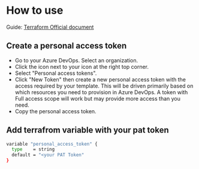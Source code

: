 # How to use

Guide: [Terraform Official document](https://registry.terraform.io/providers/microsoft/azuredevops/latest/docs/guides/authenticating_using_the_personal_access_token) 

## Create a personal access token
- Go to your Azure DevOps. Select an organization.
- Click the icon next to your icon at the right top corner.
- Select "Personal access tokens".
- Click "New Token" then create a new personal access token with the access required by your template. This will be driven primarily based on which resources you need to provision in Azure DevOps. A token with Full access scope will work but may provide more access than you need.
- Copy the personal access token.

## Add terrafrom variable with your pat token
```sh
variable "personal_access_token" {
  type    = string
  default = "<your PAT Token"
}
```


